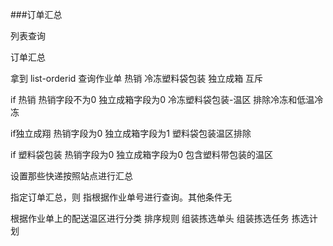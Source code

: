 ###订单汇总

列表查询

订单汇总

拿到 list-orderid
查询作业单
热销 冷冻塑料袋包装 独立成箱 互斥

if 热销
 热销字段不为0
 独立成箱字段为0
 冷冻塑料袋包装-温区 排除冷冻和低温冷冻
 
 if独立成翔
 热销字段为0
 独立成箱字段为1
 塑料袋包装温区排除
 
 if 塑料袋包装
 热销字段为0
 独立成箱字段为0
 包含塑料带包装的温区
 
 设置那些快递按照站点进行汇总
 
 
 指定订单汇总，则 指根据作业单号进行查询。其他条件无


根据作业单上的配送温区进行分类
排序规则
组装拣选单头
组装拣选任务
拣选计划
